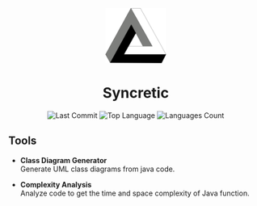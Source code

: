 <p align="center">
  <img src="https://raw.githubusercontent.com/Nobody277/Syncretic/main/assets/Penrose.svg" width="120" alt="Syncretic Logo">
</p>

<h1 align="center">
  <a href="https://nobody277.github.io/Syncretic/" target="_blank" style="text-decoration:none; color:inherit;">
    Syncretic
  </a>
</h1>

<p align="center">
  <img src="https://img.shields.io/github/last-commit/Nobody277/Syncretic?style=flat&logo=git&logoColor=white&color=0080ff" alt="Last Commit">
  <img src="https://img.shields.io/github/languages/top/Nobody277/Syncretic?style=flat&color=0080ff" alt="Top Language">
  <img src="https://img.shields.io/github/languages/count/Nobody277/Syncretic?style=flat&color=0080ff" alt="Languages Count">
</p>

## Tools

- **Class Diagram Generator**  
  Generate UML class diagrams from java code.

- **Complexity Analysis**  
  Analyze code to get the time and space complexity of Java function.
